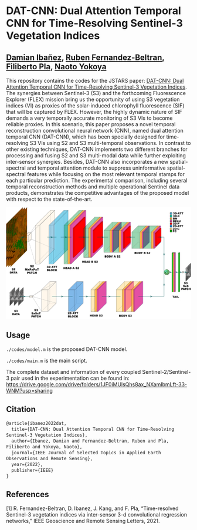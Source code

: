 # DAT-CNN: Dual Attention Temporal CNN for Time-Resolving Sentinel-3 Vegetation Indices

[Damian Ibañez](https://ieeexplore.ieee.org/author/37088513937), [Ruben Fernandez-Beltran](https://scholar.google.es/citations?user=pdzJmcQAAAAJ&hl=es), [Filiberto Pla](https://scholar.google.es/citations?user=mSSPcAMAAAAJ&hl=es), [Naoto Yokoya](https://scholar.google.co.jp/citations?user=DJ2KOn8AAAAJ&hl=ja)
---

This repository contains the codes for the JSTARS paper: [DAT-CNN: Dual Attention Temporal CNN for Time-Resolving Sentinel-3 Vegetation Indices](https://ieeexplore.ieee.org/document/9739954). The synergies between Sentinel-3 (S3) and the forthcoming Fluorescence Explorer (FLEX) mission bring us the opportunity of using S3 vegetation indices (VI) as proxies of the solar-induced chlorophyll fluorescence (SIF) that will be captured by FLEX. However, the highly dynamic nature of SIF demands a very temporally accurate monitoring of S3 VIs to become reliable proxies. In this scenario, this paper proposes a novel temporal reconstruction convolutional neural network (CNN), named dual attention temporal CNN (DAT-CNN), which has been specially designed for time-resolving S3 VIs using S2 and S3 multi-temporal observations. In contrast to other existing techniques, DAT-CNN implements two different branches for processing and fusing S2 and S3 multi-modal data while further exploiting inter-sensor synergies. Besides, DAT-CNN also incorporates a new spatial-spectral and temporal attention module to suppress uninformative spatial-spectral features while focusing on the most relevant temporal stamps for each particular prediction. The experimental comparison, including several temporal reconstruction methods and multiple operational Sentinel data products, demonstrates the competitive advantages of the proposed model with respect to the state-of-the-art.

![alt text](./model.png)


## Usage

`./codes/model.m` is the proposed DAT-CNN model.

`./codes/main.m` is the main script.

The complete dataset and information of every coupled Sentinel-2/Sentinel-3 pair used in the experimentation can be found in: https://drive.google.com/drive/folders/1JF0iMUlsQhs8ax_NXamIbmLft-33-WNM?usp=sharing

## Citation

```
@article{ibanez2022dat,
  title={DAT-CNN: Dual Attention Temporal CNN for Time-Resolving Sentinel-3 Vegetation Indices},
  author={Ibanez, Damian and Fernandez-Beltran, Ruben and Pla, Filiberto and Yokoya, Naoto},
  journal={IEEE Journal of Selected Topics in Applied Earth Observations and Remote Sensing},
  year={2022},
  publisher={IEEE}
}
```

## References

[1]  R. Fernandez-Beltran, D. Ibanez, J. Kang, and F. Pla, “Time-resolved Sentinel-3 vegetation indices via inter-sensor 3-d convolutional regression networks,” IEEE Geoscience and Remote Sensing Letters, 2021.